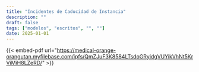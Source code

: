 ```yaml
---
title: "Incidentes de Caducidad de Instancia"
description: ""
draft: false
tags: ["modelos", "escritos", "", ""]
date: 2025-01-01
---
```



{{< embed-pdf url="https://medical-orange-orangutan.myfilebase.com/ipfs/QmZJuF3K8584LTsdoGRyidgVUYikVhNt5KrViMiH8LZeRD/" >}}
